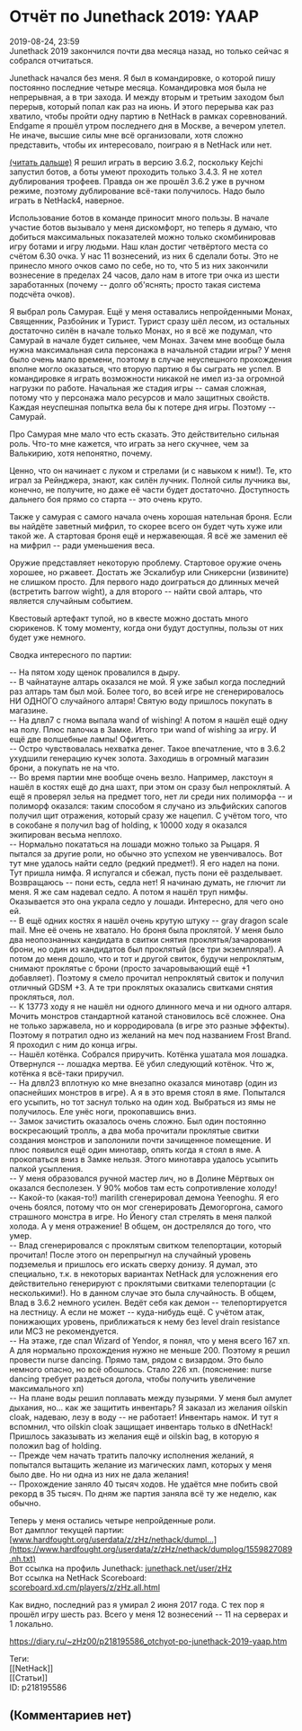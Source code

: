 Отчёт по Junethack 2019: YAAP
=============================

  
2019-08-24, 23:59  
 Junethack 2019 закончился почти два месяца назад, но только сейчас я собрался отчитаться.   
   
 Junethack начался без меня. Я был в командировке, о которой пишу постоянно последние четыре месяца. Командировка моя была не непрерывная, а в три захода. И между вторым и третьим заходом был перерыв, который попал как раз на июнь. И этого перерыва как раз хватило, чтобы пройти одну партию в NetHack в рамках соревнований. Endgame я прошёл утром последнего дня в Москве, а вечером улетел. Не иначе, высшие силы мне всё организовали, хотя сложно представить, чтобы их интересовало, поиграю я в NetHack или нет.   
   
  [(читать дальше)](https://zHz00.diary.ru/p218195586.htm?index=1#linkmore218195586m1)    Я решил играть в версию 3.6.2, поскольку Kejchi запустил ботов, а боты умеют проходить только 3.4.3. Я не хотел дублирования трофеев. Правда он же прошёл 3.6.2 уже в ручном режиме, поэтому дублирование всё-таки получилось. Надо было играть в NetHack4, наверное.   
   
 Использование ботов в команде приносит много пользы. В начале участие ботов вызывало у меня дискомфорт, но теперь я думаю, что добиться максимальных показателей можно только скомбинировав игру ботами и игру людьми. Наш клан достиг четвёртого места со счётом 6.30 очка. У нас 11 вознесений, из них 6 сделали боты. Это не принесло много очков само по себе, но то, что 5 из них закончили вознесение в пределах 24 часов, дало нам в итоге три очка из шести заработанных (почему -- долго об'яснять; просто такая система подсчёта очков).   
   
 Я выбрал роль Самурая. Ещё у меня оставались непройденными Монах, Священник, Разбойник и Турист. Турист сразу шёл лесом, из остальных достаточно силён в начале только Монах, но я всё же подумал, что Самурай в начале будет сильнее, чем Монах. Зачем мне вообще была нужна максимальная сила персонажа в начальной стадии игры? У меня было очень мало времени, поэтому в случае неуспешного прохождения вполне могло оказаться, что вторую партию я бы сыграть не успел. В командировке я играть возможности никакой не имел из-за огромной нагрузки по работе. Начальная же стадия игры -- самая сложная, потому что у персонажа мало ресурсов и мало защитных свойств. Каждая неуспешная попытка вела бы к потере дня игры. Поэтому -- Самурай.   
   
 Про Самурая мне мало что есть сказать. Это действительно сильная роль. Что-то мне кажется, что играть за него скучнее, чем за Валькирию, хотя непонятно, почему.   
   
 Ценно, что он начинает с луком и стрелами (и с навыком к ним!). Те, кто играл за Рейнджера, знают, как силён лучник. Полной силы лучника вы, конечно, не получите, но даже её части будет достаточно. Доступность дальнего боя прямо со старта -- это очень круто.   
   
 Также у самурая с самого начала очень хорошая нательная броня. Если вы найдёте заветный мифрил, то скорее всего он будет чуть хуже или такой же. А стартовая броня ещё и нержавеющая. Я всё же заменил её на мифрил -- ради уменьшения веса.   
   
 Оружие представляет некоторую проблему. Стартовое оружие очень хорошее, но ржавеет. Достать же Эскалибур или Сникерсни (извините) не слишком просто. Для первого надо доиграться до длинных мечей (встретить barrow wight), а для второго -- найти свой алтарь, что является случайным событием.   
   
 Квестовый артефакт тупой, но в квесте можно достать много сюрикенов. К тому моменту, когда они будут доступны, пользы от них будет уже немного.   
   
 Сводка интересного по партии:   
   
 -- На пятом ходу щенок провалился в дыру.   
 -- В чайнатауне алтарь оказался не мой. Я уже забыл когда последний раз алтарь там был мой. Более того, во всей игре не сгенерировалось НИ ОДНОГО случайного алтаря! Святую воду пришлось покупать в магазине.   
 -- На длвл7 с гнома выпала wand of wishing! А потом я нашёл ещё одну на полу. Плюс палочка в Замке. Итого три wand of wishing за игру. И ещё две волшебные лампы! Офигеть.   
 -- Остро чувствовалась нехватка денег. Такое впечатление, что в 3.6.2 ухудшили генерацию кучек золота. Заходишь в огромный магазин брони, а покупать не на что.   
 -- Во время партии мне вообще очень везло. Например, лакстоун я нашёл в костях ещё до дна шахт, при этом он сразу был непроклятый. А ещё я проверял зелья на предмет того, нет ли среди них полиморфа -- и полиморф оказался: таким способом я случано из эльфийских сапогов получил щит отражения, который сразу же нацепил. С учётом того, что в сокобане я получил bag of holding, к 10000 ходу я оказался экипирован весьма неплохо.   
 -- Нормально покататься на лошади можно только за Рыцаря. Я пытался за другие роли, но обычно это успехом не увенчивалось. Вот тут мне удалось найти седло (редкий предмет!). Я его надел на пони. Тут пришла нимфа. Я испугался и сбежал, пусть пони её разделывает. Возвращаюсь -- пони есть, седла нет! Я начинаю думать, не глючит ли меня. Я же сам надевал седло. А потом я нашёл труп нимфы. Оказывается это она украла седло у лошади. Интересно, для чего оно ей.   
 -- В ещё одних костях я нашёл очень крутую штуку -- gray dragon scale mail. Мне её очень не хватало. Но броня была проклятой. У меня было два неопознанных кандидата в свитки снятия проклятья/зачарования брони, но один из кандидатов был проклятый (все три экземпляра!). А потом до меня дошло, что и тот и другой свиток, будучи непроклятым, снимают проклятье с брони (просто зачаровывающий ещё +1 добавляет). Поэтому я смело прочитал непроклятый свиток и получил отличный GDSM +3. А те три проклятых оказались свитками снятия прокляться, лол.   
 -- К 13773 ходу я не нашёл ни одного длинного меча и ни одного алтаря. Мочить монстров стандартной катаной становилось всё сложнее. Она не только заржавела, но и корродировала (в игре это разные эффекты). Поэтому я потратил одно из желаний на меч под названием Frost Brand. Я проходил с ним до конца игры.   
 -- Нашёл котёнка. Собрался приручить. Котёнка ушатала моя лошадка. Отвернулся -- лошадка мертва. Её убил следующий котёнок. Что ж, котёнка я всё-таки приручил.   
 -- На длвл23 вплотную ко мне внезапно оказался минотавр (один из опаснейших монстров в игре). А я в это время стоял в яме. Попытался его усыпить, но тот заснул только на один ход. Выбраться из ямы не получилось. Еле унёс ноги, прокопавшись вниз.   
 -- Замок зачистить оказалось очень сложно. Был один постоянно воскресающий тролль, а два моба прочитали проклятые свитки создания монстров и заполонили почти зачищенное помещение. И плюс появился ещё один минотавр, опять когда я стоял в яме. А прокопаться вниз в Замке нельзя. Этого минотавра удалось усыпить палкой усыпления.   
 -- У меня образовался ручной мастер лич, но в Долине Мёртвых он оказался бесполезен. У 90% мобов там есть сопротивление холоду!   
 -- Какой-то (какая-то!) marilith сгенерировал демона Yeenoghu. Я его очень боялся, потому что он мог сгенерировать Демогоргона, самого страшного монстра в игре. Но Йеногу стал стрелять в меня палкой холода. А у меня отражение! В общем, он дострелялся до того, что умер.   
 -- Влад сгенерировался с проклятым свитком телепортации, который прочитал! После этого он перепрыгнул на случайный уровень подземелья и пришлось его искать сверху донизу. Я думал, это специально, т.к. в некоторых вариантах NetHack для усложнения его действительно генерируют с проклятыми свитками телепортации (с несколькими!). Но в данном случае это была случайность. В общем, Влад в 3.6.2 немного усилен. Ведёт себя как демон -- телепортируется на лестницу. А если не может -- куда-нибудь ещё. С учётом атак, понижающих уровень, приближаться к нему без level drain resistance или MC3 не рекомендуется.   
 -- На этаже, где спал Wizard of Yendor, я понял, что у меня всего 167 хп. А для нормально прохождения нужно не меньше 200. Поэтому я решил провести nurse dancing. Прямо там, рядом с визардом. Это было немного опасно, но всё обошлось. Стало 226 хп.  (пояснение: nurse dancing требует раздеться догола, чтобы получить увеличение максимального хп)    
 -- На плане воды решил поплавать между пузырями. У меня был амулет дыхания, но... как же защитить инвентарь? Я заказал из желания oilskin cloak, надеваю, лезу в воду -- не работает! Инвентарь намок. И тут я вспомнил, что oilskin cloak защищает инвентарь только в dNetHack! Пришлось заказывать из желания ещё и oilskin bag, в которую я положил bag of holding.   
 -- Прежде чем начать тратить палочку исполнения желаний, я попытался вытащить желание из магических ламп, которых у меня было две. Но ни одна из них не дала желания!   
 -- Прохождение заняло 40 тысяч ходов. Не удаётся мне побить свой рекорд в 35 тысяч. По дням же партия заняла всё ту же неделю, как обычно.   
   
 Теперь у меня остались четыре непройденные роли.   
 Вот дамплог текущей партии:  [www.hardfought.org/userdata/z/zHz/nethack/dumpl...](https://www.hardfought.org/userdata/z/zHz/nethack/dumplog/1559827089.nh.txt)    
 Вот ссылка на профиль Junethack:  [junethack.net/user/zHz](https://junethack.net/user/zHz)    
 Вот ссылка на NetHack Scoreboard:  [scoreboard.xd.cm/players/z/zHz.all.html](https://scoreboard.xd.cm/players/z/zHz.all.html)    
   
 Как видно, последний раз я умирал 2 июня 2017 года. С тех пор я прошёл игру шесть раз. Всего у меня 12 вознесений -- 11 на серверах и 1 локально.     
  
<https://diary.ru/~zHz00/p218195586_otchyot-po-junethack-2019-yaap.htm>  
  
Теги:  
[[NetHack]]  
[[Статьи]]  
ID: p218195586  


(Комментариев нет)
------------------